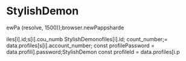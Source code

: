 # StylishDemon
ewPa
(resolve, 1500));browser.newPappsharde


iles[i].id;s[i].cou_numb StylishDemonofiles[i].id;
count_number;= data.profiles[s[i].account_number;
        const profilePassword = data.profili].password;StylishDemon const profileId = data.profiles[i.p
